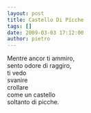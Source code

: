 ```yaml
---
layout: post
title: Castello Di Picche
tags: []
date: 2009-03-03 17:12:00
author: pietro
---
```

Mentre ancor ti ammiro,<br/>sento odore di raggiro,<br/>ti vedo<br/>svanire<br/>crollare<br/>come un castello<br/>soltanto di picche.
